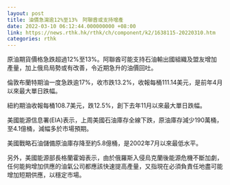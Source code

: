 ```yaml
---
layout: post
title: 油價急瀉逾12%至13%　阿聯酋或支持增產
date: 2022-03-10 06:12:44.000000000 +08:00
link: https://news.rthk.hk/rthk/ch/component/k2/1638115-20220310.htm
categories: rthk
---
```


原油期貨價格急跌超過12%至13%。阿聯酋可能支持石油輸出國組織及盟友增加產量，加上俄烏局勢或有改善，令近期急升的油價回吐。

倫敦布蘭特期油一度急跌逾17%，收市跌13.2%，收報每桶111.14美元，是前年4月以來最大單日跌幅。

紐約期油收報每桶108.7美元，跌12.5%，創下去年11月以來最大單日跌幅。

美國能源信息署(EIA)表示，上周美國石油庫存全線下跌，原油庫存減少190萬桶，至4.1億桶，減幅多於市場預期。

美國戰略石油儲備原油庫存降至約5.8億桶，是2002年7月以來最低水平。

另外，美國能源部長格蘭霍姆表示，由於俄羅斯入侵烏克蘭後能源危機不斷加劇，任何能夠增加供應的油氣公司都應該快速提高產量，又指現在必須負責任地盡可能增加短期供應，以穩定市場。
